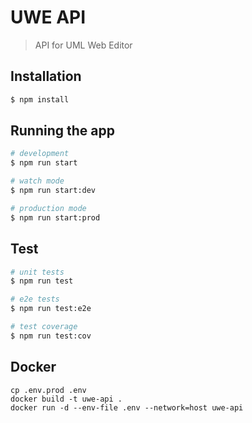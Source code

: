 # UWE API

> API for UML Web Editor

## Installation

```bash
$ npm install
```

## Running the app

```bash
# development
$ npm run start

# watch mode
$ npm run start:dev

# production mode
$ npm run start:prod
```

## Test

```bash
# unit tests
$ npm run test

# e2e tests
$ npm run test:e2e

# test coverage
$ npm run test:cov
```

## Docker 

```
cp .env.prod .env
docker build -t uwe-api .
docker run -d --env-file .env --network=host uwe-api
```
